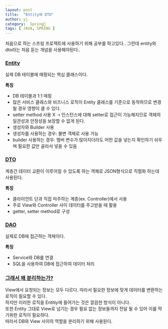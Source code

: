 ```yaml
---
layout: post
title:  "Entity와 DTO"
author: yj
category:  Spring🌱
tags: [ JAVA, SPRING ]
---
```


처음으로 하는 스프링 프로젝트에 사용하기 위해 공부를 하고있다..
그런데 entity와 dto라는 처음 듣는 개념을 사용해야된다..

### <a href="#">Entity</a>

실제 DB 테이블에 매핑되는 핵심 클래스이다.

**특징**
- DB 테이블과 1:1 매핑
- 많은 서비스 클래스와 비즈니스 로직이 Entity 클래스를 기준으로 동작하므로 변경 될 경우 영향이 클 수 있다.
- setter method 사용 X
    ➝ 인스턴스에 대해 setter로 접근이 가능해지므로 객체의 일관성과 안정성을 보장할 수 없게 된다.
- 생성자와 Builder 사용
- 생성자를 사용하는 경우: 불변 객체로 사용 가능
- bulider 사용하는 경우: 멤버 변수가 많아지더라도 어떤 값을 넣는지 확인하기 쉬우며 필요한 값만 골라서 넣을 수 있음


### <a href="#">DTO</a>

계층간 데이터 교환이 이루어질 수 있도록 하는 객체로 JSON형식으로 직렬화 하는데 사용된다.

**특징**
- 클라이언트 단과 직접 마주하는 계층(ex. Controller)에서 사용
- 주로 View와 Controller 사이 데이터를 주고받을 때 활용
- getter, setter method로 구성

### <a href="#">DAO</a>

실제로 DB에 접근하는 객체이다.

**특징**
- Service와 DB를 연결
- SQL을 사용하여 DB에 접근하여 데이터 처리

### <a href="#">그래서 왜 분리하는가?</a>

View에서 요청되는 정보는 모두 다르다. 따라서 필요한 정보에 맞게 데이터를 변환하는 로직이 필요할 수 있다.<br/>
하지만 이러한 로직을 Entitiy에 들어가는 것은 깔끔한 방식이 아니다.<br/>
또한 Entity 그대로 View로 넘기는 경우 필요 없는 정보들까지 전달 될 수 있어 이를 막기위한 로직이 필요하다.<br/>
따라서 DB와 View 사이의 역할을 분리하기 위해 사용된다.
